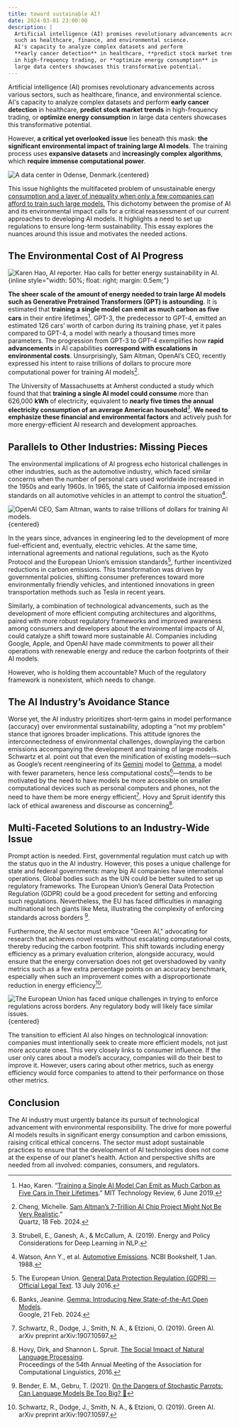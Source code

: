 ```yaml
---
title: toward sustainable AI?
date: 2024-03-01 23:00:00
description: |
  Artificial intelligence (AI) promises revolutionary advancements across various sectors,
  such as healthcare, finance, and environmental science.
  AI's capacity to analyze complex datasets and perform
  **early cancer detection** in healthcare, **predict stock market trends**
  in high-frequency trading, or **optimize energy consumption** in
  large data centers showcases this transformative potential.
---
```


Artificial intelligence (AI) promises revolutionary advancements across various sectors,
such as healthcare, finance, and environmental science.
AI's capacity to analyze complex datasets and perform
**early cancer detection** in healthcare, **predict stock market trends**
in high-frequency trading, or **optimize energy consumption** in
large data centers showcases this transformative potential.


However, **a critical yet overlooked issue** lies beneath this mask:
**the significant environmental impact of training large AI models**.
The training process uses **expansive datasets** and
**increasingly complex algorithms**, which
**require immense computational power**.

![
  A data center in _Odense_, Denmark.
](odense-data-center.webp){centered}

This issue highlights the multifaceted problem of unsustainable energy
[consumption and a layer of inequality when only a few companies can
afford to train such large models.](https://aclanthology.org/P16-2096/)
This dichotomy between the promise of AI and its environmental impact
calls for a critical reassessment of our current approaches to developing
AI models. It highlights a need to set up regulations to ensure long-term
sustainability. This essay explores the nuances around this issue and
motivates the needed actions.

## The Environmental Cost of AI Progress

![
  Karen Hao, AI reporter.<br>
  Hao calls for better energy sustainability in AI.
](karen-hao.jpeg){inline style="width: 50%; float: right; margin: 0.5em;"}

**The sheer scale of the amount of energy needed to train large AI models
such as Generative Pretrained Transformers (GPT) is astounding**.
It is estimated that **training a single model can emit as much carbon as five cars**
in their entire lifetimes[^five-cars]. GPT-3, the predecessor to GPT-4,
emitted an estimated 126 cars’ worth of carbon during its training phase,
yet it pales compared to GPT-4, a model with nearly a thousand times more parameters.
The progression from GPT-3 to GPT-4 exemplifies how **rapid advancements** in AI capabilities
**correspond with escalations in environmental costs**. Unsurprisingly, Sam Altman,
OpenAI’s CEO, recently expressed his intent to raise trillions of dollars
to procure more computational power for training AI models[^chips-chips-chips].

The University of Massachusetts at Amherst conducted a study which found that that
**training a single AI model could consume** more than 626,000 **kWh**
of electricity, equivalent to **nearly five times the annual electricity
consumption of an average American household**[^energy-policy].
**We need to emphasize these financial and environmental factors**
and actively push for more energy-efficient AI research and development approaches.

## Parallels to Other Industries: Missing Pieces

The environmental implications of AI progress echo historical
challenges in other industries, such as the automotive industry,
which faced similar concerns when the number of personal
cars used worldwide increased in the 1950s and early 1960s.
In 1965, the state of California imposed emission standards on
all automotive vehicles in an attempt to control the situation[^watson].

![
  OpenAI CEO, Sam Altman,
  wants to raise trillions of dollars
  for training AI models.
](sama.webp){centered}

In the years since, advances in engineering led to the development of
more fuel-efficient and, eventually, electric vehicles. At the same time,
international agreements and national regulations, such as the Kyoto Protocol
and the European Union’s emission standards[^gdpr], further incentivized
reductions in carbon emissions. This transformation was driven by
governmental policies, shifting consumer preferences toward more
environmentally friendly vehicles, and intentioned innovations
in green transportation methods such as Tesla in recent years.

Similarly, a combination of technological advancements,
such as the development of more efficient computing architectures and algorithms,
paired with more robust regulatory frameworks and
improved awareness among consumers and developers about the environmental impacts
of AI, could catalyze a shift toward more sustainable AI.
Companies including Google, Apple, and OpenAI have made commitments
to power all their operations with renewable energy and
reduce the carbon footprints of their AI models.

However, who is holding them accountable? Much of the regulatory framework
is nonexistent, which needs to change.

## The AI Industry’s Avoidance Stance

<!-- ![
  Karen Hao, AI reporter.<br>
  Hao calls for better energy sustainability in AI.
](karen-hao.jpeg){inline style="width: 50%; float: right; margin: 0.5em;"} -->

Worse yet, the AI industry prioritizes short-term gains in model performance
(accuracy) over environmental sustainability, adopting a "not my problem"
stance that ignores broader implications. This attitude ignores the
interconnectedness of environmental challenges, downplaying the carbon
emissions accompanying the development and training of large models.
Schwartz et al. point out that even the minification of existing
models&mdash;such as Google’s recent reengineering of its [Gemini][gemini]
model to [Gemma][gemma], a model with fewer parameters, hence
less computational costs[^gemma]&mdash;tends to be motivated by the need to have models be more accessible on smaller computational devices such as personal computers and phones, not the need to have them be more energy efficient[^green-ai]. Hovy and Spruit identify this lack of ethical awareness and discourse as concerning[^nlp-social-impact].

## Multi-Faceted Solutions to an Industry-Wide Issue

Prompt action is needed. First, governmental regulation must catch up with the status quo in the AI industry. However, this poses a unique challenge for state and federal governments: many big AI companies have international operations. Global bodies such as the UN could be better suited to set up regulatory frameworks. The European Union’s General Data Protection Regulation (GDPR) could be a good precedent for setting and enforcing such regulations. Nevertheless, the EU has faced difficulties in managing multinational tech giants like Meta, illustrating the complexity of enforcing standards across borders [^stochastic-parrots].

Furthermore, the AI sector must embrace "Green AI," advocating for research that achieves novel results without escalating computational costs, thereby reducing the carbon footprint. This shift towards including energy efficiency as a primary evaluation criterion, alongside accuracy, would ensure that the energy conversation does not get overshadowed by vanity metrics such as a few extra percentage points on an accuracy benchmark, especially when such an improvement comes with a disproportionate reduction in energy efficiency[^green-ai].

![
  The European Union has faced unique challenges in trying to enforce
  regulations across borders.
  <br>
  Any regulatory body will likely face similar issues.
](gdpr.jpeg){centered}

The transition to efficient AI also hinges on technological innovation: companies must intentionally seek to create more efficient models, not just more accurate ones. This very closely links to consumer influence. If the user only cares about a model’s accuracy, companies will do their best to improve it. However, users caring about other metrics, such as energy efficiency would force companies to attend to their performance on those other metrics.

## Conclusion

The AI industry must urgently balance its pursuit of technological advancement
with environmental responsibility.
The drive for more powerful AI models results in significant energy consumption and carbon emissions, raising critical ethical concerns. The sector must adopt sustainable practices to ensure that the development of AI technologies does not come at the expense of our planet's health. Action and perspective shifts are needed from all involved: companies, consumers, and regulators.

[^gemma]: Banks, Jeanine.
  [Gemma: Introducing New State-of-the-Art Open Models](https://blog.google/technology/developers/gemma-open-models/).  
  Google, 21 Feb. 2024.

[^stochastic-parrots]: Bender, E. M., Gebru, T. (2021).
  [On the Dangers of Stochastic Parrots: Can Language Models Be Too Big? :parrot:](https://www.turing.ac.uk/events/dangers-stochastic-parrots)

[^chips-chips-chips]: Cheng, Michelle.
  [Sam Altman’s 7-Trillion AI Chip Project Might Not Be Very
  Realistic](https://qz.com/openai-sam-altman-ai-chip-ambitions-1851261305).”  
  Quartz, 18 Feb. 2024.

[^five-cars]: Hao, Karen. “[Training a Single AI Model
  Can Emit as Much Carbon as
  Five Cars in Their Lifetimes](https://www.technologyreview.com/2019/06/06/239031/training-a-single-ai-model-can-emit-as-much-carbon-as-five-cars-in-their-lifetimes/.).”  
  MIT Technology Review, 6 June 2019.

[^nlp-social-impact]: Hovy, Dirk, and Shannon L. Spruit.
  [The Social Impact of Natural Language Processing](https://aclanthology.org/P16-2096/).  
  Proceedings of the 54th Annual Meeting of the Association for Computational Linguistics, 2016.

[^green-ai]: Schwartz, R., Dodge, J., Smith, N. A., & Etzioni, O. (2019). Green AI.
  arXiv preprint arXiv:1907.10597.

[^energy-policy]: Strubell, E., Ganesh, A., & McCallum, A. (2019).
  Energy and Policy Considerations for Deep Learning in NLP.

[^gdpr]: The European Union. [General Data Protection Regulation (GDPR) &mdash;
  Official Legal Text](https://gdpr-info.eu/). 13 July 2016.

[^watson]: Watson, Ann Y., et al. [Automotive
  Emissions](https://www.ncbi.nlm.nih.gov/books/NBK218144/). NCBI Bookshelf, 1 Jan. 1988.

[gemini]: https://deepmind.google/technologies/gemini/#introduction
[gemma]: https://blog.google/technology/developers/gemma-open-models
